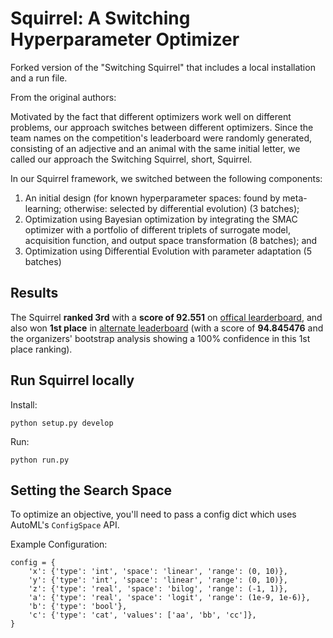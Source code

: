 # Squirrel: A Switching Hyperparameter Optimizer

Forked version of the "Switching Squirrel" that includes a local installation and a run file.

From the original authors:

Motivated by the fact that different optimizers work well on different problems, our approach switches between different optimizers. Since the team names on the competition's leaderboard were randomly generated, consisting of an adjective and an animal with the same initial letter, we called our approach the Switching Squirrel, short, Squirrel.

In our Squirrel framework, we switched between the following components: 
1. An initial design (for known hyperparameter spaces: found by meta-learning; otherwise: selected by differential evolution) (3 batches);
2. Optimization using Bayesian optimization by integrating the SMAC optimizer with a portfolio of different triplets of surrogate model, acquisition function, and output space transformation (8 batches); and
3. Optimization using Differential Evolution with parameter adaptation (5 batches)  

## Results 
The Squirrel **ranked 3rd** with a **score of 92.551** on [offical learderboard](https://bbochallenge.com/leaderboard), and also won **1st place** in [alternate leaderboard](https://bbochallenge.com/altleaderboard) (with a score of **94.845476** and the organizers' bootstrap analysis showing a 100% confidence in this 1st place ranking). 

## Run Squirrel locally

Install:

```
python setup.py develop
```

Run:

```
python run.py
```

## Setting the Search Space

To optimize an objective, you'll need to pass a config dict which uses AutoML's `ConfigSpace` API.

Example Configuration:

```
config = {
    'x': {'type': 'int', 'space': 'linear', 'range': (0, 10)},
    'y': {'type': 'int', 'space': 'linear', 'range': (0, 10)},
    'z': {'type': 'real', 'space': 'bilog', 'range': (-1, 1)},
    'a': {'type': 'real', 'space': 'logit', 'range': (1e-9, 1e-6)},
    'b': {'type': 'bool'},
    'c': {'type': 'cat', 'values': ['aa', 'bb', 'cc']},
}
```
